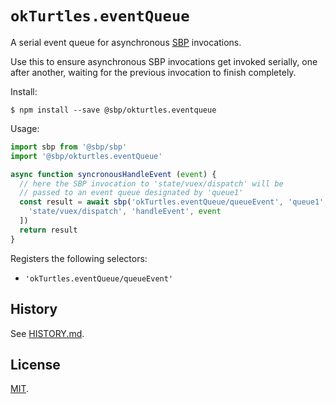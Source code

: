 # `okTurtles.eventQueue`

A serial event queue for asynchronous [SBP](https://github.com/okTurtles/sbp-js) invocations.

Use this to ensure asynchronous SBP invocations get invoked serially, one after another, waiting for the previous invocation to finish completely.

Install:

```
$ npm install --save @sbp/okturtles.eventqueue
```

Usage:

```js
import sbp from '@sbp/sbp'
import '@sbp/okturtles.eventQueue'

async function syncronousHandleEvent (event) {
  // here the SBP invocation to 'state/vuex/dispatch' will be
  // passed to an event queue designated by 'queue1'
  const result = await sbp('okTurtles.eventQueue/queueEvent', 'queue1', [
    'state/vuex/dispatch', 'handleEvent', event
  ])
  return result
}
```

Registers the following selectors:

- `'okTurtles.eventQueue/queueEvent'`

## History

See [HISTORY.md](HISTORY.md).

## License

[MIT](LICENSE.txt).
